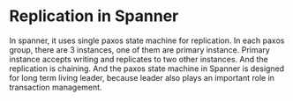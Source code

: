 # Replication in Spanner 

In spanner, it uses single paxos state machine for replication. In each paxos group, there are 3 instances, one of them are primary instance. Primary instance accepts writing and replicates to two other instances. And the replication is chaining. And the paxos state machine in Spanner is designed for long term living leader, because leader also plays an important role in transaction management. 
